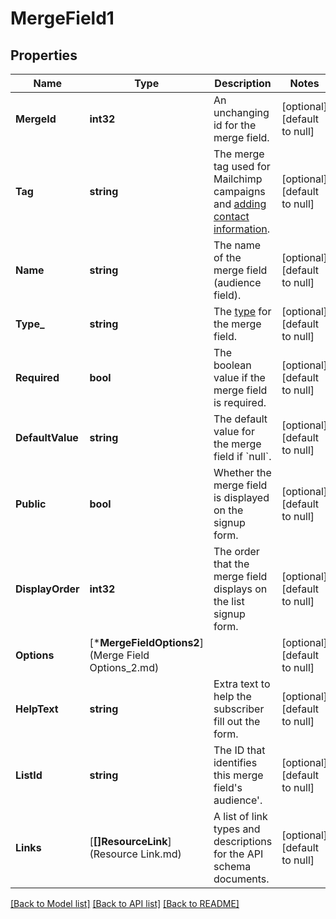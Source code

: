 # MergeField1

## Properties
Name | Type | Description | Notes
------------ | ------------- | ------------- | -------------
**MergeId** | **int32** | An unchanging id for the merge field. | [optional] [default to null]
**Tag** | **string** | The merge tag used for Mailchimp campaigns and [adding contact information](https://mailchimp.com/developer/marketing/docs/merge-fields/#add-merge-data-to-contacts). | [optional] [default to null]
**Name** | **string** | The name of the merge field (audience field). | [optional] [default to null]
**Type_** | **string** | The [type](https://mailchimp.com/developer/marketing/docs/merge-fields/#structure) for the merge field. | [optional] [default to null]
**Required** | **bool** | The boolean value if the merge field is required. | [optional] [default to null]
**DefaultValue** | **string** | The default value for the merge field if &#x60;null&#x60;. | [optional] [default to null]
**Public** | **bool** | Whether the merge field is displayed on the signup form. | [optional] [default to null]
**DisplayOrder** | **int32** | The order that the merge field displays on the list signup form. | [optional] [default to null]
**Options** | [***MergeFieldOptions2**](Merge Field Options_2.md) |  | [optional] [default to null]
**HelpText** | **string** | Extra text to help the subscriber fill out the form. | [optional] [default to null]
**ListId** | **string** | The ID that identifies this merge field&#x27;s audience&#x27;. | [optional] [default to null]
**Links** | [**[]ResourceLink**](Resource Link.md) | A list of link types and descriptions for the API schema documents. | [optional] [default to null]

[[Back to Model list]](../README.md#documentation-for-models) [[Back to API list]](../README.md#documentation-for-api-endpoints) [[Back to README]](../README.md)

